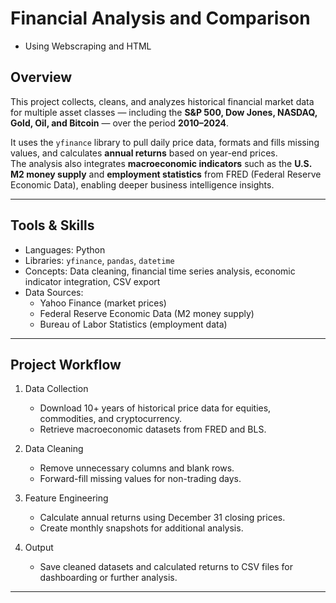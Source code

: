 # Financial Analysis and Comparison 
- Using Webscraping and HTML


## Overview
This project collects, cleans, and analyzes historical financial market data for multiple asset classes — including the **S&P 500, Dow Jones, NASDAQ, Gold, Oil, and Bitcoin** — over the period **2010–2024**.  

It uses the `yfinance` library to pull daily price data, formats and fills missing values, and calculates **annual returns** based on year-end prices.  
The analysis also integrates **macroeconomic indicators** such as the **U.S. M2 money supply** and **employment statistics** from FRED (Federal Reserve Economic Data), enabling deeper business intelligence insights.

---

## Tools & Skills
- Languages: Python
- Libraries: `yfinance`, `pandas`, `datetime`
- Concepts: Data cleaning, financial time series analysis, economic indicator integration, CSV export
- Data Sources:
  - Yahoo Finance (market prices)
  - Federal Reserve Economic Data (M2 money supply)
  - Bureau of Labor Statistics (employment data)

---

## Project Workflow
1. Data Collection
   - Download 10+ years of historical price data for equities, commodities, and cryptocurrency.
   - Retrieve macroeconomic datasets from FRED and BLS.

2. Data Cleaning
   - Remove unnecessary columns and blank rows.
   - Forward-fill missing values for non-trading days.

3. Feature Engineering
   - Calculate annual returns using December 31 closing prices.
   - Create monthly snapshots for additional analysis.

4. Output
   - Save cleaned datasets and calculated returns to CSV files for dashboarding or further analysis.

---
